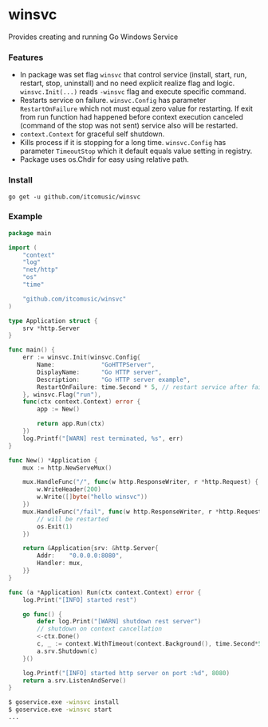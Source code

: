 # winsvc
Provides creating and running Go Windows Service

### Features
- In package was set flag `winsvc` that control service (install, start, run, restart, stop, uninstall) and no need explicit realize flag and logic.
`winsvc.Init(...)` reads `-winsvc` flag and execute specific command.
- Restarts service on failure. `winsvc.Config` has parameter `RestartOnFailure` which not must equal zero value for restarting. If exit from run function had happened before context execution canceled (command of the stop was not sent) service also will be restarted.
- `context.Context` for graceful self shutdown.
- Kills process if it is stopping for a long time. `winsvc.Config` has parameter `TimeoutStop` which it default equals value setting in registry.
- Package uses os.Chdir for easy using relative path.

### Install
```go get -u github.com/itcomusic/winsvc```

### Example
```go
package main

import (
	"context"
	"log"
	"net/http"
	"os"
	"time"

	"github.com/itcomusic/winsvc"
)

type Application struct {
	srv *http.Server
}

func main() {
	err := winsvc.Init(winsvc.Config{
		Name:             "GoHTTPServer",
		DisplayName:      "Go HTTP server",
		Description:      "Go HTTP server example",
		RestartOnFailure: time.Second * 5, // restart service after failure
	}, winsvc.Flag("run"),
	func(ctx context.Context) error {
		app := New()

		return app.Run(ctx)
	})
	log.Printf("[WARN] rest terminated, %s", err)
}

func New() *Application {
	mux := http.NewServeMux()

	mux.HandleFunc("/", func(w http.ResponseWriter, r *http.Request) {
		w.WriteHeader(200)
		w.Write([]byte("hello winsvc"))
	})
	mux.HandleFunc("/fail", func(w http.ResponseWriter, r *http.Request) {
		// will be restarted
		os.Exit(1)
	})

	return &Application{srv: &http.Server{
		Addr:    "0.0.0.0:8080",
		Handler: mux,
	}}
}

func (a *Application) Run(ctx context.Context) error {
	log.Print("[INFO] started rest")

	go func() {
		defer log.Print("[WARN] shutdown rest server")
		// shutdown on context cancellation
		<-ctx.Done()
		c, _ := context.WithTimeout(context.Background(), time.Second*5)
		a.srv.Shutdown(c)
	}()

	log.Printf("[INFO] started http server on port :%d", 8080)
	return a.srv.ListenAndServe()
}
```
```sh
$ goservice.exe -winsvc install
$ goservice.exe -winsvc start
...
```
